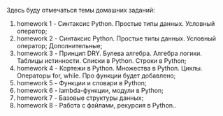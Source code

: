 Здесь буду отмечаться темы домашних заданий:
1. homework 1 - Синтаксис Python. Простые типы данных. Условный оператор;
2. homework 2 - Синтаксис Python. Простые типы данных. Условный оператор; Дополнительные;
3. homework 3 - Принцип DRY. Булева алгебра. Алгебра логики. Таблицы истинности. Списки в Python. Строки в Python;
4. homework 4 - Кортежи в Python. Множества в Python. Циклы. Операторы for, while. Про функции будет добавлено;
5. homework 5 - Функции и словари в Python;
6. homework 6 - lambda-функции, модули  в Python;
7. homework 7 - Базовые структуры данных;
85. homework 8 - Работа с файлами, рекурсия в  Python..
